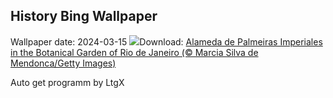 ## History Bing Wallpaper
Wallpaper date: 2024-03-15
![](https://www.bing.com/th?id=OHR.CancaoDoExilio_PT-BR1504985587_UHD.jpg&w=1000)Download: [Alameda de Palmeiras Imperiales in the Botanical Garden of Rio de Janeiro (© Marcia Silva de Mendonca/Getty Images)](https://www.bing.com/th?id=OHR.CancaoDoExilio_PT-BR1504985587_UHD.jpg)

Auto get programm by LtgX
